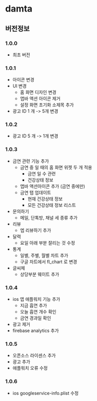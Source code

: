 # damta


## 버전정보

### 1.0.0 
- 최초 버전

### 1.0.1 
- 아이콘 변경
- UI 변경
    - 홈 화면 디자인 변경
    - 앱바 액션 아이콘 제거
    - 설정 화면 초기화 소제목 추가
- 광고 ID 1 개 -> 5개 변경

### 1.0.2 
- 광고 ID 5 개 -> 1개 변경

### 1.0.3 
- 금연 관련 기능 추가
    - 금연 중 일 때의 홈 화면 위젯 두 개 적용
        - 금연 일 수 관련
        - 건강상태 정보 
    - 앱바 액션아이콘 추가 (금연 중에만)
    - 금연 탭 업데이트
        - 현재 건강상태 정보
        - 모든 건강상태 정보 리스트
- 문의하기 
    - 메일, 단톡방, 채널 세 종류 추가
- 리뷰
    - 엡 리뷰하기 추가
- 달력
    - 요일 아래 부분 잘리는 것 수정
- 통계
    - 일별, 주별, 월별 차트 추가
    - 구글 차트에서 fl_chart 로 변경
- 글씨체
    - 상당부분 웨이트 추가

### 1.0.4 
- ios 앱 애플워치 기능 추가
    - 지금 흡연 추가
    - 오늘 흡연 개수 확인
    - 금연 경과일 확인
- 광고 제거
- firebase analytics 추가

### 1.0.5
- 오픈소스 라이센스 추가
- 광고 추가
- 애플워치 오류 수정

### 1.0.6 
- ios googleservice-info.plist 수정